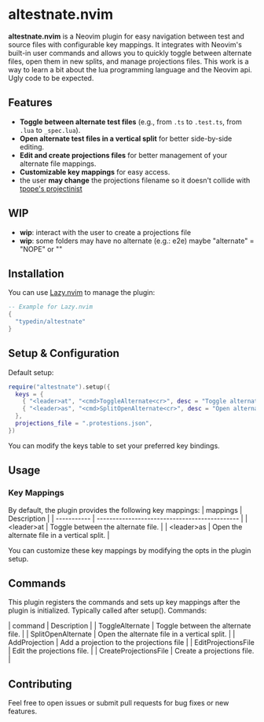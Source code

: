 # altestnate.nvim

**altestnate.nvim** is a Neovim plugin for easy navigation between test and source files with configurable key mappings. It integrates with Neovim's built-in user commands and allows you to quickly toggle between alternate files, open them in new splits, and manage projections files.
This work is a way to learn a bit about the lua programming language and the Neovim api. Ugly code to be expected.

## Features

- **Toggle between alternate test files** (e.g., from `.ts` to `.test.ts`, from `.lua` to `_spec.lua`).
- **Open alternate test files in a vertical split** for better side-by-side editing.
- **Edit and create projections files** for better management of your alternate file mappings.
- **Customizable key mappings** for easy access.
- the user **may change** the projections filename so it doesn't collide with [tpope's projectinist](https://github.com/tpope/vim-projectionist) 

## WIP
- **wip**: interact with the user to create a projections file
- **wip**: some folders may have no alternate (e.g.: e2e) maybe "alternate" = "NOPE" or ""

## Installation

You can use [Lazy.nvim](https://github.com/folke/lazy.nvim) to manage the plugin:

```lua
-- Example for Lazy.nvim
{
  "typedin/altestnate"
}
```
## Setup & Configuration

Default setup:

```lua
require("altestnate").setup({
  keys = {
    { "<leader>at", "<cmd>ToggleAlternate<cr>", desc = "Toggle alternate file" },
    { "<leader>as", "<cmd>SplitOpenAlternate<cr>", desc = "Open alternate file in new split" },
  },
  projections_file = ".protestions.json",
})
```

You can modify the keys table to set your preferred key bindings.

## Usage
### Key Mappings

By default, the plugin provides the following key mappings:
| mappings    | Description                                   |
| ----------- | --------------------------------------------- |
| \<leader>at  | Toggle between the alternate file.            |
| \<leader>as  | Open the alternate file in a vertical split.  |

You can customize these key mappings by modifying the opts in the plugin setup.


## Commands
This plugin registers the commands and sets up key mappings after the plugin is initialized. Typically called after setup().
Commands:

| command                 | Description                                   |
| ToggleAlternate         | Toggle between the alternate file.            |
| SplitOpenAlternate      | Open the alternate file in a vertical split.  |
| AddProjection           | Add a projection to the projections file      |
| EditProjectionsFile     | Edit the projections file.                    |
| CreateProjectionsFile   | Create a projections file.                    |

## Contributing

Feel free to open issues or submit pull requests for bug fixes or new features.

